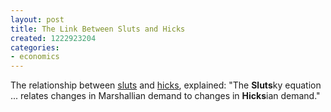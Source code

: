 ```yaml
---
layout: post
title: The Link Between Sluts and Hicks
created: 1222923204
categories:
- economics
---
```

The relationship between [sluts](http://en.wikipedia.org/wiki/Slutsky_equation) and [hicks](http://en.wikipedia.org/wiki/Hicksian_demand), explained: "The <strong>Sluts</strong>ky equation ... relates changes in Marshallian demand to changes in <strong>Hicks</strong>ian demand."
